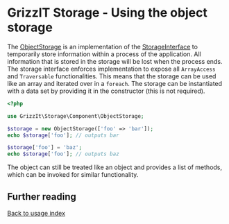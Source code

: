 # GrizzIT Storage - Using the object storage

The [ObjectStorage](../../src/Component/ObjectStorage.php) is an implementation
of the [StorageInterface](../../src/Common/StorageInterface.php) to temporarily
store information within a process of the application. All information that is
stored in the storage will be lost when the process ends. The storage interface
enforces implementation to expose all `ArrayAccess` and `Traversable`
functionalities. This means that the storage can be used like an array and
iterated over in a `foreach`. The storage can be instantiated with a data set
by providing it in the constructor (this is not required).

```php
<?php

use GrizzIt\Storage\Component\ObjectStorage;

$storage = new ObjectStorage(['foo' => 'bar']);
echo $storage['foo']; // outputs bar

$storage['foo'] = 'baz';
echo $storage['foo']; // outputs baz
```

The object can still be treated like an object and provides a list of methods,
which can be invoked for similar functionality.

## Further reading

[Back to usage index](index.md)
